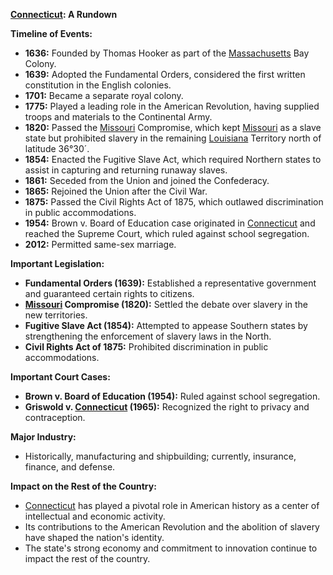 **[Connecticut](./../connecticut/): A Rundown**

**Timeline of Events:**

* **1636:** Founded by Thomas Hooker as part of the [Massachusetts](./../massachusetts/) Bay Colony.
* **1639:** Adopted the Fundamental Orders, considered the first written constitution in the English colonies.
* **1701:** Became a separate royal colony.
* **1775:** Played a leading role in the American Revolution, having supplied troops and materials to the Continental Army.
* **1820:** Passed the [Missouri](./../missouri/) Compromise, which kept [Missouri](./../missouri/) as a slave state but prohibited slavery in the remaining [Louisiana](./../louisiana/) Territory north of latitude 36°30´.
* **1854:** Enacted the Fugitive Slave Act, which required Northern states to assist in capturing and returning runaway slaves.
* **1861:** Seceded from the Union and joined the Confederacy.
* **1865:** Rejoined the Union after the Civil War.
* **1875:** Passed the Civil Rights Act of 1875, which outlawed discrimination in public accommodations.
* **1954:** Brown v. Board of Education case originated in [Connecticut](./../connecticut/) and reached the Supreme Court, which ruled against school segregation.
* **2012:** Permitted same-sex marriage.

**Important Legislation:**

* **Fundamental Orders (1639):** Established a representative government and guaranteed certain rights to citizens.
* **[Missouri](./../missouri/) Compromise (1820):** Settled the debate over slavery in the new territories.
* **Fugitive Slave Act (1854):** Attempted to appease Southern states by strengthening the enforcement of slavery laws in the North.
* **Civil Rights Act of 1875:** Prohibited discrimination in public accommodations.

**Important Court Cases:**

* **Brown v. Board of Education (1954):** Ruled against school segregation.
* **Griswold v. [Connecticut](./../connecticut/) (1965):** Recognized the right to privacy and contraception.

**Major Industry:**

* Historically, manufacturing and shipbuilding; currently, insurance, finance, and defense.

**Impact on the Rest of the Country:**

* [Connecticut](./../connecticut/) has played a pivotal role in American history as a center of intellectual and economic activity.
* Its contributions to the American Revolution and the abolition of slavery have shaped the nation's identity.
* The state's strong economy and commitment to innovation continue to impact the rest of the country.